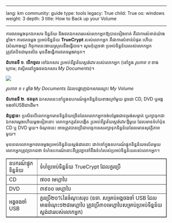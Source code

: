 

---

lang: km
community: guide
type: tools
legacy: True
child: True
os: windows
weight: 3
depth: 3
title: How to Back up your Volume

---

ការថតចម្លងទុកឯកសារ ទិន្នន័យ និងថតឯកសាររបស់លោកអ្នកឱ្យបានទៀងទាត់ គឺជាការសំខាន់យ៉ាងខ្លាំង។ ការថតចម្លង      ប្រអប់ទិន្នន័យ **TrueCrypt** របស់លោកអ្នក គឺជាការសំខាន់បំផុត ហើយ (សំណាងល្អ) កិច្ចការនេះងាយស្រួលនឹងធ្វើបាន។ សូមកុំភ្លេចថា ប្រអប់ទិន្នន័យរបស់លោកអ្នកត្រូវតែបិទជាមុនសិន មុននឹងធ្វើការថតចម្លងវាទុក។

**ជំហានទី ១**. **បើកចូល** ទៅឯកសារ *ប្រអប់ទិន្នន័យស្តង់ដារ* របស់លោកអ្នក (នៅក្នុង *រូបភាព ១* ខាងក្រោម; វាស្ថិតនៅក្នុងថតឯកសារ *My Documents*)។

![](/sbox/screen/truecrypt-en/36.png)

*រូបភាព ១ ៖ ផ្ទាំង My Documents ដែលបង្ហាញឯកសារឈ្មោះ My Volume*

**ជំហានទី ២**. **ថតទុក** ឯកសារនេះទៅក្នុងឧបករណ៍ផ្ទុកទិន្នន័យខាងក្រៅមួយ ដូចជា CD, DVD ឬអង្គចងចាំUSBជាដើម។ 

**ដំបូន្មាន**៖ ប្រសិនបើលោកអ្នកមានទិន្នន័យច្រើនដែលលោកអ្នកចង់បម្លែងជាទម្រង់សម្ងាត់ ឬរក្សាទុកជាឯកសារម្តងហើយម្តងទៀតនោះ  លោកអ្នកគួរតែបង្កើត *ប្រអប់ទិន្នន័យស្តង់ដារ* ថ្មីមួយ ដែលមានទំហំប៉ុន CD ឬ DVD មួយ។ ចំណុចនេះ អាចត្រូវបានប្រើជាបច្ចេកទេសរក្សាទុកទិន្នន័យដែលមានសុវត្ថិភាពមួយ។

មុនពេលលោកអ្នកថតចម្លងប្រអប់ទិន្នន័យស្តង់ដារនោះ ដាក់ទៅក្នុងឧបករណ៍ផ្ទុកទិន្នន័យចល័តមួយ លោកអ្នកត្រូវប្រាកដថា ទំហំឧបករណ៍នោះគឺត្រូវគ្នាទៅនឹងទំហំរបស់ប្រអប់ទិន្នន័យរបស់លោកអ្នក។

<table border=1>
<tbody>
<tr>
<td>ឧបករណ៍ផ្ទុកទិន្នន័យ</td>
<td>ទំហំប្រអប់ទិន្នន័យ TrueCrypt ដែលគួរប្រើ</td>
</tr>
<tr>
<td>CD</td>
<td>៧០០ មេហ្គាបៃ</td>
</tr>
<tr>
<td>DVD</td>
<td>៣៩០០ មេហ្គាបៃ </td>
</tr>
<tr>
<td>អង្គចងចាំ USB</td>
<td>គួរប្រើ២០%នៃចំណុះសរុប (ឧទា. សម្រាប់អង្គចងចាំ USB ដែលមានចំណុះ១២៨មេហ្គាបៃ  ត្រូវប្រើ៣០មេហ្គាបៃសម្រាប់ប្រអប់ទិន្នន័យស្តង់ដាររបស់លោកអ្នក) </td>
</tr>
</tbody>
</table>


